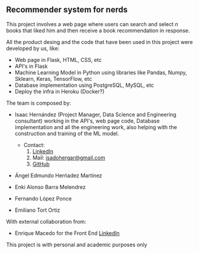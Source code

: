  ## Recommender system for nerds 
 This project involves a web page where users can search and select *n* books that liked him and then receive
 a book recommendation in response.

All the product desing and the code that have been used in this project were developed by us, like:
* Web page in Flask, HTML, CSS, etc
* API's in Flask
* Machine Learning Model in Python using libraries like Pandas, Numpy, Sklearn, Keras, TensorFlow, etc
* Database implementation using PostgreSQL, MySQL, etc
* Deploy the infra in Heroku (Docker?)

The team is composed by:
* Isaac Hernández (Project Manager, Data Science and Engineering consultant) working in the API's, web page code, Database
implementation and all the engineering work, also helping with the construction and training of the ML model.  
  * Contact: 
    1. [LinkedIn](https://www.linkedin.com/in/isaac-hernandez-garcia-9905/)
    2. Mail: [isadohergar@gmail.com](isadohergar@gmail.com)
    3. [GitHub](https://github.com/axiom-of-choice)
    
* Ángel Edmundo Herńadez Martínez 
* Enki Alonso Barra Melendrez
* Fernando López Ponce
* Emiliano Tort Ortiz


With external collaboration from:
* Enrique Macedo for the Front End [LinkedIn](https://www.linkedin.com/in/enrique-rodr%C3%ADguez-macedo-67111654/)

This project is with personal and academic purposes only



